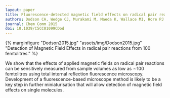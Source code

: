 ```yaml
---
layout: paper
title: Fluorescence-detected magnetic field effects on radical pair reactions from femtolitre volumes.
authors: Dodson CA, Wedge CJ, Murakami M, Maeda K, Wallace MI, Hore PJ.
journal: Chem Comm 2015
doi: 10.1039/C5CC01099CDod
---
```

{% marginfigure "Dodson2015.jpg" "assets/img/Dodson2015.jpg" "Detection of Magnetic Field Effects in radical pair reactions from 100 femtolitres." %}

We show that the effects of applied magnetic fields on radical pair reactions can be sensitively measured from sample volumes as low as ∼100 femtolitres using total internal reflection fluorescence microscopy. Development of a fluorescence-based microscope method is likely to be a key step in further miniaturisation that will allow detection of magnetic field effects on single molecules.
